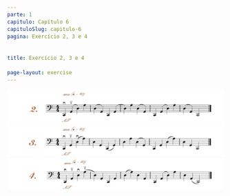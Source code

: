 ```yaml
---
parte: 1
capitulo: Capítulo 6
capituloSlug: capitulo-6
pagina: Exercício 2, 3 e 4


title: Exercício 2, 3 e 4

page-layout: exercise
---
```


<img src="/assets/graphics/content/6_1_2.png"/>
<img src="/assets/graphics/content/6_1_3.png"/>
<img src="/assets/graphics/content/6_1_4.png"/>
